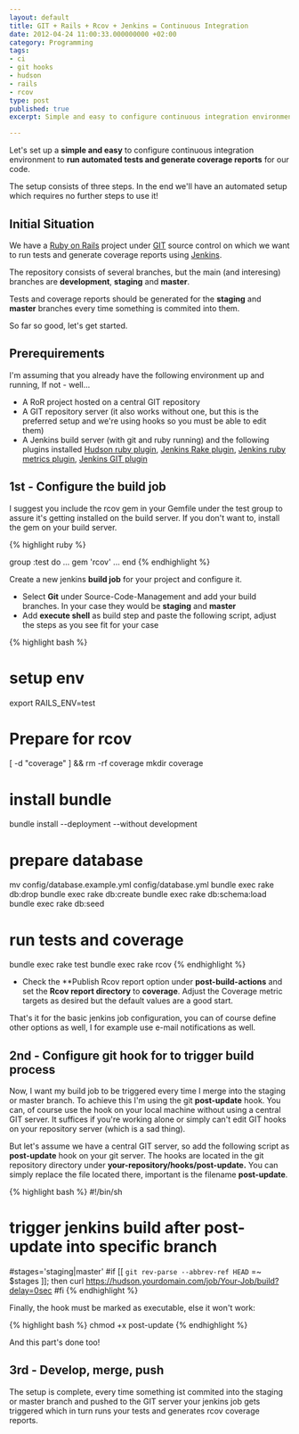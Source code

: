 ```yaml
---
layout: default
title: GIT + Rails + Rcov + Jenkins = Continuous Integration
date: 2012-04-24 11:00:33.000000000 +02:00
category: Programming
tags:
- ci
- git hooks
- hudson
- rails
- rcov
type: post
published: true
excerpt: Simple and easy to configure continuous integration environment

---
```


Let's set up a **simple and easy** to configure continuous integration environment to **run automated tests and generate coverage reports** for our code.

The setup consists of three steps. In the end we'll have an automated setup which requires no further steps to use it!

## Initial Situation

We have a <a href="https://rubyonrails.org/">Ruby on Rails</a> project under <a href="https://git-scm.com/">GIT</a> source control on which we want to run tests and generate coverage reports using <a href="https://jenkins-ci.org/">Jenkins</a>.

The repository consists of several branches, but the main (and interesing) branches are **development**, **staging** and **master**.

Tests and coverage reports should be generated for the **staging** and **master** branches every time something is commited into them.

So far so good, let's get started.

## Prerequirements

I'm assuming that you already have the following environment up and running, If not - well...

* A RoR project hosted on a central GIT repository
* A GIT repository server (it also works without one, but this is the preferred setup and we're using hooks so you must be able to edit them)
* A Jenkins build server (with git and ruby running) and the following plugins installed
  <a href="https://wiki.hudson-ci.org/display/HUDSON/Ruby+Plugin">Hudson ruby plugin</a>,
  <a href="https://wiki.jenkins-ci.org/display/JENKINS/Rake+Plugin">Jenkins Rake plugin</a>,
  <a href="https://wiki.jenkins-ci.org/display/JENKINS/Ruby+Metrics+Plugin">Jenkins ruby metrics plugin</a>,
  <a href="https://wiki.jenkins-ci.org/display/JENKINS/Git+Plugin">Jenkins GIT plugin</a>

## 1st - Configure the build job

I suggest you include the rcov gem in your Gemfile under the test group to assure it's getting installed on the build server. If you don't want to, install the gem on your build server.

{% highlight ruby %}

group :test do
  ...
  gem 'rcov'
  ...
end
{% endhighlight %}

Create a new jenkins **build job** for your project and configure it.

* Select **Git** under Source-Code-Management and add your build branches. In your case they would be **staging** and **master**
* Add **execute shell** as build step and paste the following script, adjust the steps as you see fit for your case

{% highlight bash %}

# setup env
export RAILS_ENV=test

# Prepare for rcov
[ -d &quot;coverage&quot; ] &amp;&amp; rm -rf coverage
mkdir coverage

# install bundle
bundle install --deployment --without development

# prepare database
mv config/database.example.yml config/database.yml
bundle exec rake db:drop
bundle exec rake db:create
bundle exec rake db:schema:load
bundle exec rake db:seed

# run tests and coverage
bundle exec rake test
bundle exec rake rcov
{% endhighlight %}


* Check the **Publish Rcov report option under **post-build-actions** and set the **Rcov report directory** to **coverage**. Adjust the Coverage metric targets as desired but the default values are a good start.


That's it for the basic jenkins job configuration, you can of course define other options as well, I for example use e-mail notifications as well.

## 2nd - Configure git hook for to trigger build process

Now, I want my build job to be triggered every time I merge into the staging or master branch. To achieve this I'm using the git **post-update** hook. You can, of course use the hook on your local machine without using a central GIT server. It suffices if you're working alone or simply can't edit GIT hooks on your repository server (which is a sad thing).

But let's assume we have a central GIT server, so add the following script as **post-update** hook on your git server. The hooks are located in the git repository directory under **your-repository/hooks/post-update.** You can simply replace the file located there, important is the filename **post-update**.


{% highlight bash %}
#!/bin/sh
# trigger jenkins build after post-update into specific branch
#stages='staging|master'
#if [[ `git rev-parse --abbrev-ref HEAD` =~ $stages ]]; then
	curl https://hudson.yourdomain.com/job/Your-Job/build?delay=0sec
#fi
{% endhighlight %}

Finally, the hook must be marked as executable, else it won't work:

{% highlight bash %}
chmod +x post-update
{% endhighlight %}

And this part's done too!

## 3rd - Develop, merge, push

The setup is complete, every time something ist commited into the staging or master branch and pushed to the GIT server your jenkins job gets triggered which in turn runs your tests and generates rcov coverage reports.
